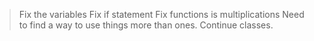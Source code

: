 > Fix the variables
> Fix if statement
> Fix functions is multiplications
> Need to find a way to use things more than ones.
> Continue classes.